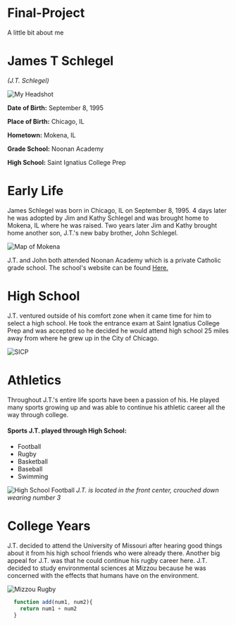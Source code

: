 # Final-Project
A little bit about me

# James T Schlegel
*(J.T. Schlegel)*

![My Headshot](https://media.licdn.com/dms/image/C5603AQGKv86yQYiTAA/profile-displayphoto-shrink_200_200/0?e=1580947200&v=beta&t=MmGmBD_1CnS982k16SeRcep66Y7EQzIACdSISYp6e-U)



**Date of Birth:** September 8, 1995

**Place of Birth:** Chicago, IL

**Hometown:** Mokena, IL

**Grade School:** Noonan Academy

**High School:** Saint Ignatius College Prep


# Early Life

  James Schlegel was born in Chicago, IL on September 8, 1995. 4 days later he was adopted by Jim and Kathy Schlegel and was brought home to Mokena, IL where he was raised. Two years later Jim and Kathy brought home another son, J.T.'s new baby brother, John Schlegel.

  ![Map of Mokena](https://img.bestplaces.net/images/city/1749854_IL_Mokena.png)

  J.T. and John both attended Noonan Academy which is a private Catholic grade school. The school's website can be found [Here.](https://www.noonanacademy.org/)

# High School

  J.T. ventured outside of his comfort zone when it came time for him to select a high school. He took the entrance exam at Saint Ignatius College Prep and was accepted so he decided he would attend high school 25 miles away from where he grew up in the City of Chicago.

  ![SICP](https://www.wynndalco.com/wp-content/uploads/2018/09/St.-Ignatius-College-Prep.jpg)

# Athletics

Throughout J.T.'s entire life sports have been a passion of his. He played many sports growing up and was able to continue his athletic career all the way through college.

#### Sports J.T. played through High School:
- Football
- Rugby
- Basketball
- Baseball
- Swimming

![High School Football](https://scontent-ort2-2.xx.fbcdn.net/v/t31.0-8/1401479_10200711526214843_1339284068_o.jpg?_nc_cat=109&_nc_ohc=5mxn98IoSl0AQnQyNStD7o2WBtpIBtn9S2NUePsyiZeq5PFJCIBwFscuw&_nc_ht=scontent-ort2-2.xx&oh=639bfb7295328a568dc079019b437d2a&oe=5E819DFF)
*J.T. is located in the front center, crouched down wearing number 3*

# College Years

J.T. decided to attend the University of Missouri after hearing good things about it from his high school friends who were already there. Another big appeal for J.T. was that he could continue his rugby career here. J.T. decided to study environmental sciences at Mizzou because he was concerned with the effects that humans have on the environment.

![Mizzou Rugby](https://scontent-ort2-2.xx.fbcdn.net/v/t1.0-9/11061165_10200878394957520_7436646342509983691_n.jpg?_nc_cat=100&_nc_ohc=9Zyl3lZ40GkAQlM1BdexP8nwWL5P9NyKPlwCBawaRCtbNsqSbO0Ujmabg&_nc_ht=scontent-ort2-2.xx&oh=91d330709626a52c3d8730893da51910&oe=5E806368)

``` javascript
  function add(num1, num2){
    return num1 + num2
  }
```
